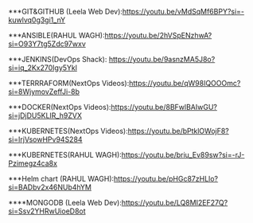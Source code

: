 ***GIT&GITHUB (Leela Web Dev):https://youtu.be/vMdSqMf6BPY?si=-kuwlvq0g3gi1_nY

***ANSIBLE(RAHUL WAGH):https://youtu.be/2hVSpENzhwA?si=O93Y7tg5Zdc97wxv

***JENKINS(DevOps Shack): https://youtu.be/9asnzMA5J8o?si=iq_2Kx270Igy5Ykl

***TERRRAFORM(NextOps Videos):https://youtu.be/qW98IQOOOmc?si=8WjymovZeffJi-8b

***DOCKER(NextOps Videos):https://youtu.be/8BFwlBAIwGU?si=jDjDU5KLIR_h9ZVX

***KUBERNETES(NextOps Videos):https://youtu.be/bPtklOWojF8?si=IrjVsowHPv94S284

***KUBERNETES(RAHUL WAGH):https://youtu.be/briu_Ev89sw?si=-rJ-Pzimegz4ca8x

***Helm chart (RAHUL WAGH):https://youtu.be/pHGc87zHLlo?si=BADbv2x46NUb4hYM

****MONGODB (Leela Web Dev):https://youtu.be/LQ8MI2EF27Q?si=Ssv2YHRwUioeD8ot
